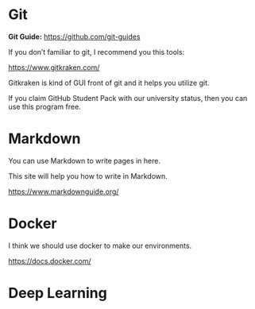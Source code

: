 # Git

**Git Guide:** https://github.com/git-guides

If you don’t familiar to git, I recommend you this tools:

 https://www.gitkraken.com/

Gitkraken is kind of GUI front of git and it helps you utilize git.

If you claim GitHub Student Pack with our university status, then you can use this program free.

# Markdown

You can use Markdown to write pages in here.

This site will help you how to write in Markdown.

https://www.markdownguide.org/

# Docker

I think we should use docker to make our environments.

https://docs.docker.com/

# Deep Learning

